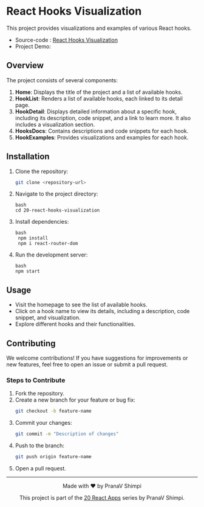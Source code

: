# React Hooks Visualization

This project provides visualizations and examples of various React hooks.

- Source-code : [React Hooks Visualization](https://github.com/PranaV-Shimpi/20-React-apps/tree/main/20-react-hooks-visualization)
- Project Demo: []()

## Overview

The project consists of several components:

1. **Home**: Displays the title of the project and a list of available hooks.
2. **HookList**: Renders a list of available hooks, each linked to its detail page.
3. **HookDetail**: Displays detailed information about a specific hook, including its description, code snippet, and a link to learn more. It also includes a visualization section.
4. **HooksDocs**: Contains descriptions and code snippets for each hook.
5. **HookExamples**: Provides visualizations and examples for each hook.

## Installation

1. Clone the repository:

   ```bash
   git clone <repository-url>

   ```

2. Navigate to the project directory:

   ```
   bash
   cd 20-react-hooks-visualization
   ```

3. Install dependencies:

   ```
   bash
    npm install
    npm i react-router-dom
   ```

4. Run the development server:

   ```
   bash
   npm start
   ```

## Usage

- Visit the homepage to see the list of available hooks.
- Click on a hook name to view its details, including a description, code snippet, and visualization.
- Explore different hooks and their functionalities.

## Contributing

We welcome contributions! If you have suggestions for improvements or new features, feel free to open an issue or submit a pull request.

### Steps to Contribute

1. Fork the repository.
2. Create a new branch for your feature or bug fix:
   ```bash
   git checkout -b feature-name
   ```
3. Commit your changes:
   ```bash
   git commit -m "Description of changes"
   ```
4. Push to the branch:
   ```bash
   git push origin feature-name
   ```
5. Open a pull request.

---

<p align="center">
 Made with ❤️ by  PranaV Shimpi
</p>

<p align="center" >This project is part of the <a href="https://github.com/PranaV-Shimpi/20-React-apps" target="_blank">20 React Apps</a> series by PranaV Shimpi.</p>
